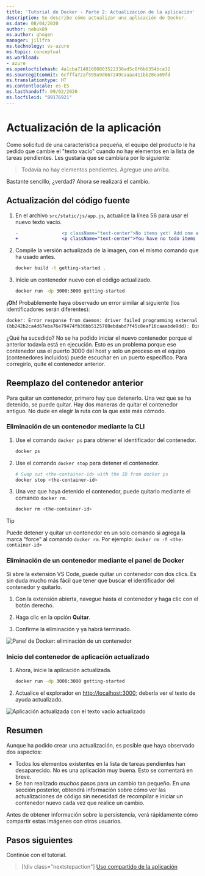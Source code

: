 ```yaml
---
title: 'Tutorial de Docker - Parte 2: Actualización de la aplicación'
description: Se describe cómo actualizar una aplicación de Docker.
ms.date: 08/04/2020
author: nebuk89
ms.author: ghogen
manager: jillfra
ms.technology: vs-azure
ms.topic: conceptual
ms.workload:
- azure
ms.openlocfilehash: 4a1cba71481608803522336ad5c0f6b6354bca32
ms.sourcegitcommit: 6cfffa72af599a9d667249caaaa411bb28ea69fd
ms.translationtype: HT
ms.contentlocale: es-ES
ms.lasthandoff: 09/02/2020
ms.locfileid: "89176921"
---
```

# <a name="update-the-app"></a>Actualización de la aplicación

Como solicitud de una característica pequeña, el equipo del producto le ha pedido que cambie el "texto vacío" cuando no hay elementos en la lista de tareas pendientes. Les gustaría que se cambiara por lo siguiente:

> Todavía no hay elementos pendientes. Agregue uno arriba.

Bastante sencillo, ¿verdad? Ahora se realizará el cambio.

## <a name="update-the-source-code"></a>Actualización del código fuente

1. En el archivo `src/static/js/app.js`, actualice la línea 56 para usar el nuevo texto vacío.

    ```diff
    -                <p className="text-center">No items yet! Add one above!</p>
    +                <p className="text-center">You have no todo items yet! Add one above!</p>
    ```

1. Compile la versión actualizada de la imagen, con el mismo comando que ha usado antes.

    ```bash
    docker build -t getting-started .
    ```

1. Inicie un contenedor nuevo con el código actualizado.

    ```bash
    docker run -dp 3000:3000 getting-started
    ```

**¡Oh!** Probablemente haya observado un error similar al siguiente (los identificadores serán diferentes):

```bash
docker: Error response from daemon: driver failed programming external connectivity on endpoint laughing_burnell 
(bb242b2ca4d67eba76e79474fb36bb5125708ebdabd7f45c8eaf16caaabde9dd): Bind for 0.0.0.0:3000 failed: port is already allocated.
```

¿Qué ha sucedido? No se ha podido iniciar el nuevo contenedor porque el anterior todavía está en ejecución. Esto es un problema porque ese contenedor usa el puerto 3000 del host y solo un proceso en el equipo (contenedores incluidos) puede escuchar en un puerto específico. Para corregirlo, quite el contenedor anterior.

## <a name="replace-the-old-container"></a>Reemplazo del contenedor anterior

Para quitar un contenedor, primero hay que detenerlo. Una vez que se ha detenido, se puede quitar. Hay dos maneras de quitar el contenedor antiguo. No dude en elegir la ruta con la que esté más cómodo.

### <a name="remove-a-container-using-the-cli"></a>Eliminación de un contenedor mediante la CLI

1. Use el comando `docker ps` para obtener el identificador del contenedor.

    ```bash
    docker ps
    ```

1. Use el comando `docker stop` para detener el contenedor.

    ```bash
    # Swap out <the-container-id> with the ID from docker ps
    docker stop <the-container-id>
    ```

1. Una vez que haya detenido el contenedor, puede quitarlo mediante el comando `docker rm`.

    ```bash
    docker rm <the-container-id>
    ```

> [!TIP]
> Puede detener y quitar un contenedor en un solo comando si agrega la marca "force" al comando `docker rm`. Por ejemplo: `docker rm -f <the-container-id>`

### <a name="remove-a-container-using-the-docker-dashboard"></a>Eliminación de un contenedor mediante el panel de Docker

Si abre la extensión VS Code, puede quitar un contenedor con dos clics. Es sin duda mucho más fácil que tener que buscar el identificador del contenedor y quitarlo.

1. Con la extensión abierta, navegue hasta el contenedor y haga clic con el botón derecho.

1. Haga clic en la opción **Quitar**.

1. Confirme la eliminación y ya habrá terminado.

![Panel de Docker: eliminación de un contenedor](media/vs-removing-container.png)

### <a name="start-the-updated-app-container"></a>Inicio del contenedor de aplicación actualizado

1. Ahora, inicie la aplicación actualizada.

    ```bash
    docker run -dp 3000:3000 getting-started
    ```

1. Actualice el explorador en [http://localhost:3000](http://localhost:3000); debería ver el texto de ayuda actualizado.

![Aplicación actualizada con el texto vacío actualizado](media/todo-list-updated-empty-text.png)

## <a name="recap"></a>Resumen

Aunque ha podido crear una actualización, es posible que haya observado dos aspectos:

- Todos los elementos existentes en la lista de tareas pendientes han desaparecido. No es una aplicación muy buena. Esto se comentará en breve.
- Se han realizado *muchos* pasos para un cambio tan pequeño. En una sección posterior, obtendrá información sobre cómo ver las actualizaciones de código sin necesidad de recompilar e iniciar un contenedor nuevo cada vez que realice un cambio.

Antes de obtener información sobre la persistencia, verá rápidamente cómo compartir estas imágenes con otros usuarios.

## <a name="next-steps"></a>Pasos siguientes

Continúe con el tutorial.

> [!div class="nextstepaction"]
> [Uso compartido de la aplicación](share-your-app.md)
